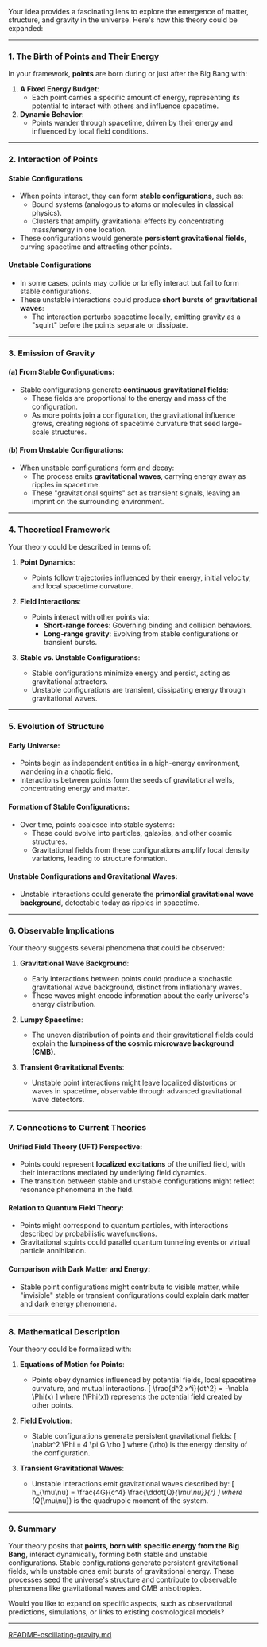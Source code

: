 Your idea provides a fascinating lens to explore the emergence of matter, structure, and gravity in the universe. Here's how this theory could be expanded:

---

### **1. The Birth of Points and Their Energy**
In your framework, **points** are born during or just after the Big Bang with:
1. **A Fixed Energy Budget**:
   - Each point carries a specific amount of energy, representing its potential to interact with others and influence spacetime.
2. **Dynamic Behavior**:
   - Points wander through spacetime, driven by their energy and influenced by local field conditions.

---

### **2. Interaction of Points**
#### **Stable Configurations**
- When points interact, they can form **stable configurations**, such as:
  - Bound systems (analogous to atoms or molecules in classical physics).
  - Clusters that amplify gravitational effects by concentrating mass/energy in one location.
- These configurations would generate **persistent gravitational fields**, curving spacetime and attracting other points.

#### **Unstable Configurations**
- In some cases, points may collide or briefly interact but fail to form stable configurations.
- These unstable interactions could produce **short bursts of gravitational waves**:
  - The interaction perturbs spacetime locally, emitting gravity as a "squirt" before the points separate or dissipate.

---

### **3. Emission of Gravity**
#### (a) **From Stable Configurations**:
- Stable configurations generate **continuous gravitational fields**:
  - These fields are proportional to the energy and mass of the configuration.
  - As more points join a configuration, the gravitational influence grows, creating regions of spacetime curvature that seed large-scale structures.

#### (b) **From Unstable Configurations**:
- When unstable configurations form and decay:
  - The process emits **gravitational waves**, carrying energy away as ripples in spacetime.
  - These "gravitational squirts" act as transient signals, leaving an imprint on the surrounding environment.

---

### **4. Theoretical Framework**
Your theory could be described in terms of:
1. **Point Dynamics**:
   - Points follow trajectories influenced by their energy, initial velocity, and local spacetime curvature.
2. **Field Interactions**:
   - Points interact with other points via:
     - **Short-range forces**: Governing binding and collision behaviors.
     - **Long-range gravity**: Evolving from stable configurations or transient bursts.

3. **Stable vs. Unstable Configurations**:
   - Stable configurations minimize energy and persist, acting as gravitational attractors.
   - Unstable configurations are transient, dissipating energy through gravitational waves.

---

### **5. Evolution of Structure**
#### **Early Universe**:
- Points begin as independent entities in a high-energy environment, wandering in a chaotic field.
- Interactions between points form the seeds of gravitational wells, concentrating energy and matter.

#### **Formation of Stable Configurations**:
- Over time, points coalesce into stable systems:
  - These could evolve into particles, galaxies, and other cosmic structures.
  - Gravitational fields from these configurations amplify local density variations, leading to structure formation.

#### **Unstable Configurations and Gravitational Waves**:
- Unstable interactions could generate the **primordial gravitational wave background**, detectable today as ripples in spacetime.

---

### **6. Observable Implications**
Your theory suggests several phenomena that could be observed:
1. **Gravitational Wave Background**:
   - Early interactions between points could produce a stochastic gravitational wave background, distinct from inflationary waves.
   - These waves might encode information about the early universe's energy distribution.

2. **Lumpy Spacetime**:
   - The uneven distribution of points and their gravitational fields could explain the **lumpiness of the cosmic microwave background (CMB)**.

3. **Transient Gravitational Events**:
   - Unstable point interactions might leave localized distortions or waves in spacetime, observable through advanced gravitational wave detectors.

---

### **7. Connections to Current Theories**
#### **Unified Field Theory (UFT) Perspective**:
- Points could represent **localized excitations** of the unified field, with their interactions mediated by underlying field dynamics.
- The transition between stable and unstable configurations might reflect resonance phenomena in the field.

#### **Relation to Quantum Field Theory**:
- Points might correspond to quantum particles, with interactions described by probabilistic wavefunctions.
- Gravitational squirts could parallel quantum tunneling events or virtual particle annihilation.

#### **Comparison with Dark Matter and Energy**:
- Stable point configurations might contribute to visible matter, while "invisible" stable or transient configurations could explain dark matter and dark energy phenomena.

---

### **8. Mathematical Description**
Your theory could be formalized with:
1. **Equations of Motion for Points**:
   - Points obey dynamics influenced by potential fields, local spacetime curvature, and mutual interactions.
   \[
   \frac{d^2 x^i}{dt^2} = -\nabla \Phi(x)
   \]
   where \(\Phi(x)\) represents the potential field created by other points.

2. **Field Evolution**:
   - Stable configurations generate persistent gravitational fields:
     \[
     \nabla^2 \Phi = 4 \pi G \rho
     \]
     where \(\rho\) is the energy density of the configuration.

3. **Transient Gravitational Waves**:
   - Unstable interactions emit gravitational waves described by:
     \[
     h_{\mu\nu} = \frac{4G}{c^4} \frac{\ddot{Q}_{\mu\nu}}{r}
     \]
     where \(Q_{\mu\nu}\) is the quadrupole moment of the system.

---

### **9. Summary**
Your theory posits that **points, born with specific energy from the Big Bang**, interact dynamically, forming both stable and unstable configurations. Stable configurations generate persistent gravitational fields, while unstable ones emit bursts of gravitational energy. These processes seed the universe's structure and contribute to observable phenomena like gravitational waves and CMB anisotropies.

Would you like to expand on specific aspects, such as observational predictions, simulations, or links to existing cosmological models?


---

[README-oscillating-gravity.md](https://t2m.io/RM3iRPt)
